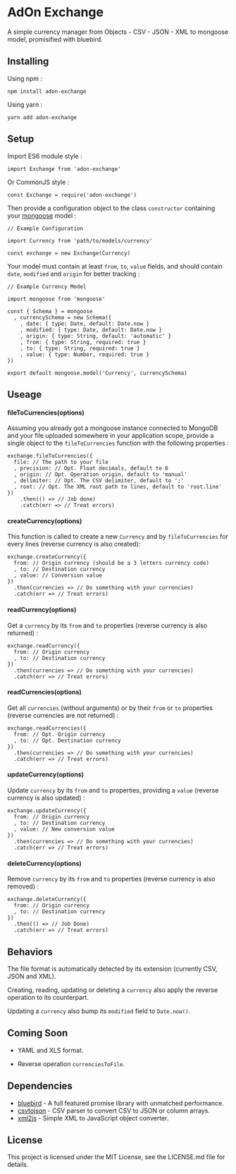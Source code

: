 # AdOn Exchange

A simple currency manager from Objects - CSV - JSON - XML to mongoose model, promisified with bluebird.

## Installing

Using npm :

```
npm install adon-exchange
```

Using yarn :

```
yarn add adon-exchange
```

## Setup

Import ES6 module style :

```
import Exchange from 'adon-exchange'
```

Or CommonJS style :

```
const Exchange = require('adon-exchange')
```

Then provide a configuration object to the class `constructor` containing your [mongoose](https://github.com/Automattic/mongoose) model :

```
// Example Configuration

import Currency from 'path/to/models/currency'

const exchange = new Exchange(Currency)
```

Your model must contain at least `from`, `to`, `value` fields, and should contain `date`, `modified` and `origin` for better tracking :

```
// Example Currency Model

import mongoose from 'mongoose'

const { Schema } = mongoose
  , currencySchema = new Schema({
    , date: { type: Date, default: Date.now }
    , modified: { type: Date, default: Date.now }
    , origin: { type: String, default: 'automatic' }
    , from: { type: String, required: true }
    , to: { type: String, required: true }
    , value: { type: Number, required: true }
})

export default mongoose.model('Currency', currencySchema)
```

## Useage

#### fileToCurrencies(options)

Assuming you already got a mongoose instance connected to MongoDB and your file uploaded somewhere in your application scope, provide a single object to the `fileToCurrencies` function with the following properties :

```
exchange.fileToCurrencies({
  file: // The path to your file
  , precision: // Opt. Float decimals, default to 6
  , origin: // Opt. Operation origin, default to 'manual'
  , delimiter: // Opt. The CSV delimiter, default to ';'
  , root: // Opt. The XML root path to lines, default to 'root.line'
})
    .then(() => // Job done)
    .catch(err => // Treat errors)
```

#### createCurrency(options)

This function is called to create a new `Currency` and by `fileToCurrencies` for every lines (reverse currency is also created):

```
exchange.createCurrency({
  from: // Origin currency (should be a 3 letters currency code)
  , to: // Destination currency
  , value: // Conversion value
})
  .then(currencies => // Do something with your currencies)
  .catch(err => // Treat errors)
```

#### readCurrency(options)

Get a `currency` by its `from` and `to` properties (reverse currency is also returned) :

```
exchange.readCurrency({
  from: // Origin currency
  , to: // Destination currency
})
  .then(currencies => // Do something with your currencies)
  .catch(err => // Treat errors)
```

#### readCurrencies(options)

Get all `currencies` (without arguments) or by their `from` or `to` properties (reverse currencies are not returned) :

```
exchange.readCurrencies({
  from: // Opt. Origin currency
  , to: // Opt. Destination currency
})
  .then(currencies => // Do something with your currencies)
  .catch(err => // Treat errors)
```

#### updateCurrency(options)

Update `currency` by its `from` and `to` properties, providing a `value` (reverse currency is also updated) :

```
exchange.updateCurrency({
  from: // Origin currency
  , to: // Destination currency
  , value: // New conversion value
})
  .then(currencies => // Do something with your currencies)
  .catch(err => // Treat errors)
```

#### deleteCurrency(options)

Remove `currency` by its `from` and `to` properties (reverse currency is also removed) :

```
exchange.deleteCurrency({
  from: // Origin currency
  , to: // Destination currency
})
  .then(() => // Job Done)
  .catch(err => // Treat errors)
```

## Behaviors

The file format is automatically detected by its extension (currently CSV, JSON and XML).

Creating, reading, updating or deleting a `currency` also apply the reverse operation to its counterpart.

Updating a `currency` also bump its `modified` field to `Date.now()`.

## Coming Soon

- YAML and XLS format.

- Reverse operation `currenciesToFile`.

## Dependencies

* [bluebird](https://github.com/petkaantonov/bluebird) - A full featured promise library with unmatched performance.
* [csvtojson](https://github.com/Keyang/node-csvtojson) - CSV parser to convert CSV to JSON or column arrays.
* [xml2js](https://github.com/Leonidas-from-XIV/node-xml2js) - Simple XML to JavaScript object converter.

## License

This project is licensed under the MIT License, see the LICENSE.md file for details.
